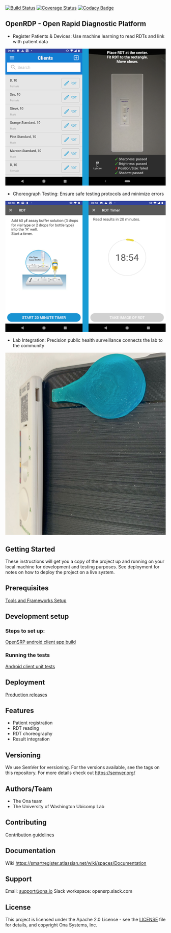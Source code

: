 [![Build Status](https://travis-ci.org/onaio/rdt-standard.svg?branch=master)](https://travis-ci.org/onaio/rdt-standard) [![Coverage Status](https://coveralls.io/repos/github/onaio/rdt-standard/badge.svg?branch=master)](https://coveralls.io/github/onaio/rdt-standard?branch=master) [![Codacy Badge](https://api.codacy.com/project/badge/Grade/97b0f387f0fa484caffea641f4762fbe)](https://www.codacy.com/app/onaio/rdt-standard?utm_source=github.com&amp;utm_medium=referral&amp;utm_content=onaio/rdt-standard&amp;utm_campaign=Badge_Grade)

## OpenRDP - Open Rapid Diagnostic Platform

- Register Patients & Devices: Use machine learning to read RDTs and link with patient data

![register-patients-and-devices](docs/assets/register-patients-and-devices.png)

- Choreograph Testing: Ensure safe testing protocols and minimize errors

![choreograph-testing](docs/assets/choreograph-testing.png)

- Lab Integration: Precision public health surveillance connects the lab to the community

![lab-integration](docs/assets/lab-integration.png)

## Getting Started
These instructions will get you a copy of the project up and running on your local machine for development and testing purposes. See deployment for notes on how to deploy the project on a live system.

## Prerequisites
[Tools and Frameworks Setup](https://smartregister.atlassian.net/wiki/spaces/Documentation/pages/6619207/Tools+and+Frameworks+Setup)

## Development setup

### Steps to set up:
[OpenSRP android client app build](https://smartregister.atlassian.net/wiki/spaces/Documentation/pages/6619236/OpenSRP+App+Build)

### Running the tests

[Android client unit tests](https://smartregister.atlassian.net/wiki/spaces/Documentation/pages/65570428/OpenSRP+Client)

## Deployment
[Production releases](https://smartregister.atlassian.net/wiki/spaces/Documentation/pages/1141866503/How+to+create+a+release+APK)

## Features

- Patient registration
- RDT reading
- RDT choreography
- Result integration

## Versioning
We use SemVer for versioning. For the versions available, see the tags on this repository.
For more details check out https://semver.org/

## Authors/Team
* The Ona team
* The University of Washington Ubicomp Lab


## Contributing
[Contribution guidelines](https://smartregister.atlassian.net/wiki/spaces/Documentation/pages/6619193/OpenSRP+Developer+s+Guide)

## Documentation
Wiki https://smartregister.atlassian.net/wiki/spaces/Documentation

## Support
Email: support@ona.io
Slack workspace: opensrp.slack.com

## License
This project is licensed under the Apache 2.0 License - see the [LICENSE](LICENSE) file for details, and copyright Ona Systems, Inc.
